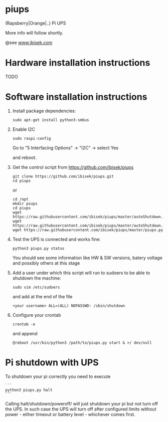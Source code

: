 # piups
(Rapsberry|Orange|..) Pi UPS

More info will follow shortly.

@see www.ibisek.com

# Hardware installation instructions
TODO

# Software installation instructions

1. Install package dependencies:
	```
	sudo apt-get install python3-smbus
	```
	
2. Enable I2C 
	```
	sudo raspi-config
	```
	
	Go to "5 Interfacing Options" -> "I2C" -> select Yes
	
	and reboot.
	
3. Get the control script from https://github.com/ibisek/piups
	```
	git clone https://github.com/ibisek/piups.git
	cd piups
	```

	or
	
	```
	cd /opt
	mkdir piups
	cd piups
	wget https://raw.githubusercontent.com/ibisek/piups/master/autoShutdown.py
	wget https://raw.githubusercontent.com/ibisek/piups/master/autoShutdown.sh
	wget https://raw.githubusercontent.com/ibisek/piups/master/piups.py
	```

4. Test the UPS is connected and works fine:
	```
	python3 piups.py status
	```
	You should see some information like HW & SW versions, batery voltage and possibly others at this stage

5. Add a user under which this script will run to sudoers to be able to shutdown the machine:
	```
	sudo vim /etc/sudoers
	```
	and add at the end of the file
	```
	<your username> ALL=(ALL) NOPASSWD: /sbin/shutdown
	```
		
6. Configure your crontab
	```
	crontab -e
	```
	and append
	```
	@reboot /usr/bin/python3 /path/to/piups.py start & >/ dev/null
	```

# Pi shutdown with UPS

To shutdown your pi correctly you need to execute

	```
	python3 piups.py halt
	```

Calling halt/shutdown/poweroff/<whateverelse> will just shutdown your pi but not turn off the UPS. In such case the UPS will turn off after configured limits without power - either timeout or battery level - whichever comes first.
